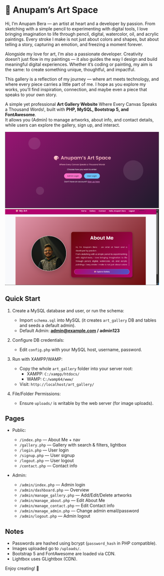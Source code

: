 # 🎨 Anupam’s Art Space

Hi, I’m Anupam Bera — an artist at heart and a developer by passion.
From sketching with a simple pencil to experimenting with digital tools, I love bringing imagination to life through pencil, digital, watercolor, oil, and acrylic paintings. Every stroke I make is not just about colors and shapes, but about telling a story, capturing an emotion, and freezing a moment forever.

Alongside my love for art, I’m also a passionate developer. Creativity doesn’t just flow in my paintings — it also guides the way I design and build meaningful digital experiences. Whether it’s coding or painting, my aim is the same: to create something unique, thoughtful, and impactful.

This gallery is a reflection of my journey — where art meets technology, and where every piece carries a little part of me. I hope as you explore my works, you’ll find inspiration, connection, and maybe even a piece that speaks to your own story.

A simple yet professional **Art Gallery Website** Where Every Canvas Speaks a Thousand Words!, built with **PHP, MySQL, Bootstrap 5, and FontAwesome**.  
It allows you (Admin) to manage artworks, about info, and contact details, while users can explore the gallery, sign up, and interact.

![landing page Screenshot](screenshots/landing_page.png)
![landing page Screenshot](screenshots/about.png)

## Quick Start

1. Create a MySQL database and user, or run the schema:
   - Import `schema.sql` into MySQL (it creates `art_gallery` DB and tables and seeds a default admin).
   - Default Admin: **admin@example.com / admin123**

2. Configure DB credentials:
   - Edit `config.php` with your MySQL host, username, password.

3. Run with XAMPP/WAMP:
   - Copy the whole `art_gallery` folder into your server root:
     - XAMPP: `C:/xampp/htdocs/`
     - WAMP:  `C:/wamp64/www/`
   - Visit: `http://localhost/art_gallery/`

4. File/Folder Permissions:
   - Ensure `uploads/` is writable by the web server (for image uploads).

## Pages

- Public:
  - `/index.php` — About Me + nav
  - `/gallery.php` — Gallery with search & filters, lightbox
  - `/login.php` — User login
  - `/signup.php` — User signup
  - `/logout.php` — User logout
  - `/contact.php` — Contact info

- Admin:
  - `/admin/index.php` — Admin login
  - `/admin/dashboard.php` — Overview
  - `/admin/manage_gallery.php` — Add/Edit/Delete artworks
  - `/admin/manage_about.php` — Edit About Me
  - `/admin/manage_contact.php` — Edit Contact info
  - `/admin/manage_admin.php` — Change admin email/password
  - `/admin/logout.php` — Admin logout

## Notes

- Passwords are hashed using bcrypt (`password_hash` in PHP compatible). 
- Images uploaded go to `/uploads/`.
- Bootstrap 5 and FontAwesome are loaded via CDN.
- Lightbox uses GLightbox (CDN).

Enjoy creating! 🎨
